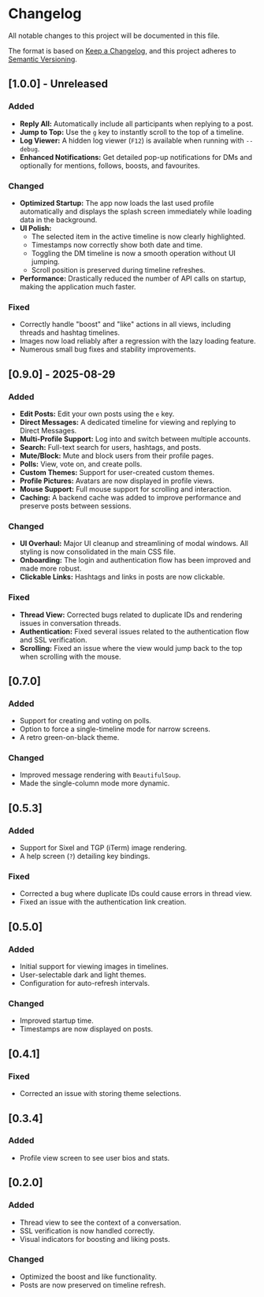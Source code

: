 # Changelog

All notable changes to this project will be documented in this file.

The format is based on [Keep a Changelog](https://keepachangelog.com/en/1.0.0/),
and this project adheres to [Semantic Versioning](https://semver.org/spec/v2.0.0.html).

## [1.0.0] - Unreleased

### Added
- **Reply All:** Automatically include all participants when replying to a post.
- **Jump to Top:** Use the `g` key to instantly scroll to the top of a timeline.
- **Log Viewer:** A hidden log viewer (`F12`) is available when running with `--debug`.
- **Enhanced Notifications:** Get detailed pop-up notifications for DMs and optionally for mentions, follows, boosts, and favourites.

### Changed
- **Optimized Startup:** The app now loads the last used profile automatically and displays the splash screen immediately while loading data in the background.
- **UI Polish:**
    - The selected item in the active timeline is now clearly highlighted.
    - Timestamps now correctly show both date and time.
    - Toggling the DM timeline is now a smooth operation without UI jumping.
    - Scroll position is preserved during timeline refreshes.
- **Performance:** Drastically reduced the number of API calls on startup, making the application much faster.

### Fixed
- Correctly handle "boost" and "like" actions in all views, including threads and hashtag timelines.
- Images now load reliably after a regression with the lazy loading feature.
- Numerous small bug fixes and stability improvements.

## [0.9.0] - 2025-08-29

### Added
- **Edit Posts:** Edit your own posts using the `e` key.
- **Direct Messages:** A dedicated timeline for viewing and replying to Direct Messages.
- **Multi-Profile Support:** Log into and switch between multiple accounts.
- **Search:** Full-text search for users, hashtags, and posts.
- **Mute/Block:** Mute and block users from their profile pages.
- **Polls:** View, vote on, and create polls.
- **Custom Themes:** Support for user-created custom themes.
- **Profile Pictures:** Avatars are now displayed in profile views.
- **Mouse Support:** Full mouse support for scrolling and interaction.
- **Caching:** A backend cache was added to improve performance and preserve posts between sessions.

### Changed
- **UI Overhaul:** Major UI cleanup and streamlining of modal windows. All styling is now consolidated in the main CSS file.
- **Onboarding:** The login and authentication flow has been improved and made more robust.
- **Clickable Links:** Hashtags and links in posts are now clickable.

### Fixed
- **Thread View:** Corrected bugs related to duplicate IDs and rendering issues in conversation threads.
- **Authentication:** Fixed several issues related to the authentication flow and SSL verification.
- **Scrolling:** Fixed an issue where the view would jump back to the top when scrolling with the mouse.

## [0.7.0]

### Added
- Support for creating and voting on polls.
- Option to force a single-timeline mode for narrow screens.
- A retro green-on-black theme.

### Changed
- Improved message rendering with `BeautifulSoup`.
- Made the single-column mode more dynamic.

## [0.5.3]

### Added
- Support for Sixel and TGP (iTerm) image rendering.
- A help screen (`?`) detailing key bindings.

### Fixed
- Corrected a bug where duplicate IDs could cause errors in thread view.
- Fixed an issue with the authentication link creation.

## [0.5.0]

### Added
- Initial support for viewing images in timelines.
- User-selectable dark and light themes.
- Configuration for auto-refresh intervals.

### Changed
- Improved startup time.
- Timestamps are now displayed on posts.

## [0.4.1]

### Fixed
- Corrected an issue with storing theme selections.

## [0.3.4]

### Added
- Profile view screen to see user bios and stats.

## [0.2.0]

### Added
- Thread view to see the context of a conversation.
- SSL verification is now handled correctly.
- Visual indicators for boosting and liking posts.

### Changed
- Optimized the boost and like functionality.
- Posts are now preserved on timeline refresh.

